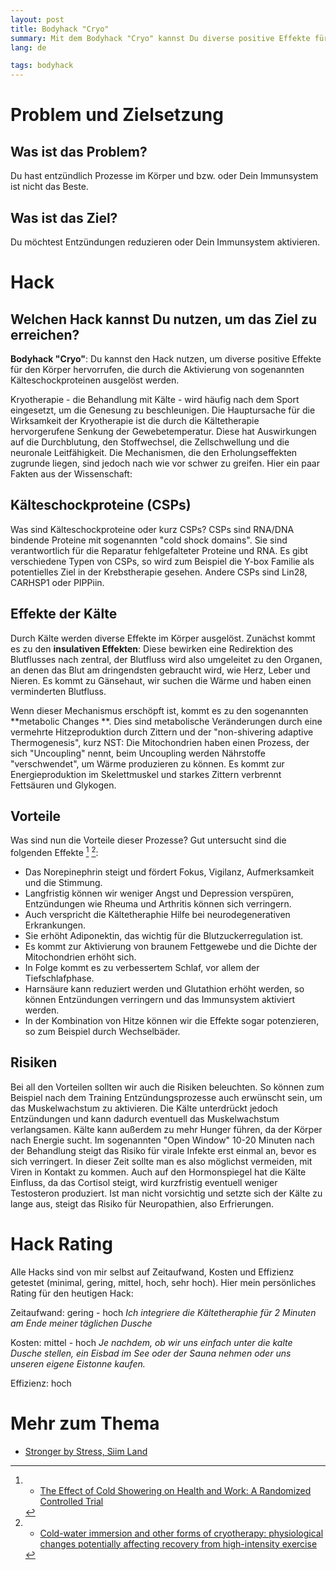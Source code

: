 ```yaml
---
layout: post
title: Bodyhack "Cryo"
summary: Mit dem Bodyhack "Cryo" kannst Du diverse positive Effekte für den Körper hervorrufen, wie zum Beispiel Verringerung von Entzündungen und Stärkung des Immunsystems.
lang: de

tags: bodyhack
---
```


# Problem und Zielsetzung

## Was ist das Problem?
Du hast entzündlich Prozesse im Körper und bzw. oder Dein Immunsystem ist nicht das Beste.

## Was ist das Ziel?
Du möchtest Entzündungen reduzieren oder Dein Immunsystem aktivieren. 

# Hack

## Welchen Hack kannst Du nutzen, um das Ziel zu erreichen?
**Bodyhack "Cryo"**:
Du kannst den Hack nutzen, um diverse positive Effekte für den Körper hervorrufen, die durch die Aktivierung von sogenannten Kälteschockproteinen ausgelöst werden. 

Kryotherapie - die Behandlung mit Kälte - wird häufig nach dem Sport eingesetzt, um die Genesung zu beschleunigen. 
Die Hauptursache für die Wirksamkeit der Kryotherapie ist die durch die Kältetherapie hervorgerufene Senkung der Gewebetemperatur.
Diese hat Auswirkungen auf die Durchblutung, den Stoffwechsel, die Zellschwellung und die neuronale Leitfähigkeit.
Die Mechanismen, die den Erholungseffekten zugrunde liegen, sind jedoch nach wie vor schwer zu greifen.
Hier ein paar Fakten aus der Wissenschaft:

## Kälteschockproteine (CSPs)
Was sind Kälteschockproteine oder kurz CSPs?
CSPs sind RNA/DNA bindende Proteine mit sogenannten "cold shock domains".
Sie sind verantwortlich für die Reparatur fehlgefalteter Proteine und RNA. Es gibt verschiedene Typen von CSPs, so wird zum Beispiel die Y-box Familie als potentielles Ziel in der Krebstherapie gesehen. Andere CSPs sind Lin28, CARHSP1 oder PIPPiin.

## Effekte der Kälte
Durch Kälte werden diverse Effekte im Körper ausgelöst.
Zunächst kommt es zu den **insulativen Effekten**: 
Diese bewirken eine Redirektion des Blutflusses nach zentral, der Blutfluss wird also umgeleitet zu den Organen, an denen das Blut am dringendsten gebraucht wird, wie Herz, Leber und Nieren. Es kommt zu Gänsehaut, wir suchen die Wärme und haben einen verminderten Blutfluss.

Wenn dieser Mechanismus erschöpft ist, kommt es zu den sogenannten **metabolic Changes **.
Dies sind metabolische Veränderungen durch eine vermehrte Hitzeproduktion durch Zittern und der "non-shivering adaptive Thermogenesis", kurz NST: 
Die Mitochondrien haben einen Prozess, der sich "Uncoupling" nennt, beim Uncoupling werden Nährstoffe "verschwendet", um Wärme produzieren zu können.
Es kommt zur Energieproduktion im Skelettmuskel und starkes Zittern verbrennt Fettsäuren und Glykogen.

## Vorteile
Was sind nun die Vorteile dieser Prozesse? 
Gut untersucht sind die folgenden Effekte [^1] [^2]: 
- Das Norepinephrin steigt und fördert Fokus, Vigilanz, Aufmerksamkeit und die Stimmung.
- Langfristig können wir weniger Angst und Depression verspüren, Entzündungen wie Rheuma und Arthritis können sich verringern.
- Auch verspricht die Kältetheraphie Hilfe bei neurodegenerativen Erkrankungen.
- Sie erhöht Adiponektin, das wichtig für die Blutzuckerregulation ist.
- Es kommt zur Aktivierung von braunem Fettgewebe und die Dichte der Mitochondrien erhöht sich.
- In Folge kommt es zu verbessertem Schlaf, vor allem der Tiefschlafphase.
- Harnsäure kann reduziert werden und Glutathion erhöht werden, so können Entzündungen verringern und das Immunsystem aktiviert werden.
- In der Kombination von Hitze können wir die Effekte sogar potenzieren, so zum Beispiel durch Wechselbäder.

## Risiken
Bei all den Vorteilen sollten wir auch die Risiken beleuchten. 
So können zum Beispiel nach dem Training Entzündungsprozesse auch erwünscht sein, um das Muskelwachstum zu aktivieren. 
Die Kälte unterdrückt jedoch Entzündungen und kann dadurch eventuell das Muskelwachstum verlangsamen.
Kälte kann außerdem zu mehr Hunger führen, da der Körper nach Energie sucht.
Im sogenannten "Open Window" 10-20 Minuten nach der Behandlung steigt das Risiko für virale Infekte erst einmal an, bevor es sich verringert. 
In dieser Zeit sollte man es also möglichst vermeiden, mit Viren in Kontakt zu kommen.
Auch auf den Hormonspiegel hat die Kälte Einfluss, da das Cortisol steigt, wird kurzfristig eventuell weniger Testosteron produziert.
Ist man nicht vorsichtig und setzte sich der Kälte zu lange aus, steigt das Risiko für Neuropathien, also Erfrierungen.

# Hack Rating
Alle Hacks sind von mir selbst auf Zeitaufwand, Kosten und Effizienz getestet (minimal, gering, mittel, hoch, sehr hoch). Hier mein persönliches Rating für den heutigen Hack:

Zeitaufwand: gering - hoch _Ich integriere die Kältetheraphie für 2 Minuten am Ende meiner täglichen Dusche_

Kosten: mittel - hoch _Je nachdem, ob wir uns einfach unter die kalte Dusche stellen, ein Eisbad im See oder der Sauna nehmen oder uns unseren eigene Eistonne kaufen._

Effizienz: hoch

# Mehr zum Thema
- [Stronger by Stress, Siim Land](https://www.bing.com/ck/a?!&&p=2934346fe6291614JmltdHM9MTcwNTYyMjQwMCZpZ3VpZD0wYmNhZjY5My05OWI2LTY4NjQtMzMxYy1lNTYxOThkNTY5OTUmaW5zaWQ9NTE1MQ&ptn=3&ver=2&hsh=3&fclid=0bcaf693-99b6-6864-331c-e56198d56995&u=a1L3ZpZGVvcy9zZWFyY2g_cT1TdHJvbmdlcitieStTdHJlc3MlMmMrU2lpbStMYW5kJnFwdnQ9U3Ryb25nZXIrYnkrU3RyZXNzJTJjK1NpaW0rTGFuZCZGT1JNPVZEUkU&ntb=1)

[^1]: - [The Effect of Cold Showering on Health and Work: A Randomized Controlled Trial](https://journals.plos.org/plosone/article?id=10.1371/journal.pone.0161749)
[^2]: - [Cold-water immersion and other forms of cryotherapy: physiological changes potentially affecting recovery from high-intensity exercise](https://pubmed.ncbi.nlm.nih.gov/24004719/)

